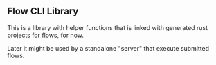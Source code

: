 ## Flow CLI Library

This is a library with helper functions that is linked with generated rust projects for flows, for now.

Later it might be used by a standalone "server" that execute submitted flows.